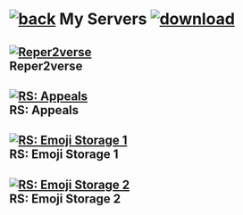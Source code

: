 #  [![back](https://cdn.discordapp.com/emojis/887168885747511396?size=32)](https://reper2.github.io/Downloadable-Files/discord) My Servers [![download](https://cdn.discordapp.com/emojis/885670815725674527.png?size=32)](https://raw.githubusercontent.com/Reper2/Downloadable-Files/master/discord/guilds.md)

[![Reper2verse](https://cdn.discordapp.com/icons/771861170256085023/c6e18289481896794fb9c7ef70427045.png?size=128)](https://reper2.github.io/Downloadable-Files/discord/guilds/771861170256085023)  
Reper2verse
---

[![RS: Appeals](https://cdn.discordapp.com/icons/884263560941817916/32e00eee31e0e98d64d50e3f748f4f29.webp?size=128)](https://reper2.github.io/Downloadable-Files/discord/guilds/884263560941817916)  
RS: Appeals
---

[![RS: Emoji Storage 1](https://cdn.discordapp.com/icons/885670545981579315/2ac5b14537bc488ca826c274ba855a3f.webp?size=128)](https://reper2.github.io/Downloadable-Files/discord/guilds/885670545981579315)  
RS: Emoji Storage 1
---

[![RS: Emoji Storage 2](https://cdn.discordapp.com/icons/885671803593297951/da321c067bb1da0506717c7548606e57.webp?size=128)](https://reper2.github.io/Downloadable-Files/discord/guilds/885671803593297951)  
RS: Emoji Storage 2
---
